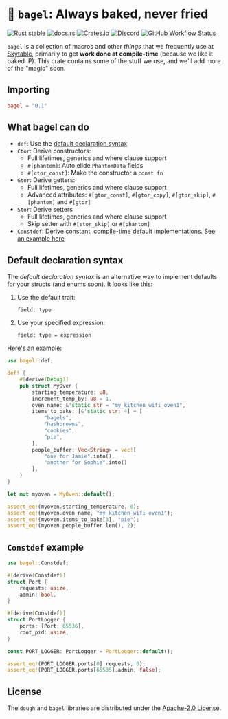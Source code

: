 # 🥯 `bagel`: Always baked, never fried

![Rust stable](https://img.shields.io/badge/rust-stable-brightgreen?style=for-the-badge) [![docs.rs](https://img.shields.io/docsrs/bagel?style=for-the-badge)](https://docs.rs/bagel) [![Crates.io](https://img.shields.io/crates/v/bagel?style=for-the-badge)](https://crates.io/crates/bagel) [![Discord](https://img.shields.io/discord/729378001023926282?style=for-the-badge)](https://discord.gg/QptWFdx) [![GitHub Workflow Status](https://img.shields.io/github/workflow/status/skytable/bagel/Rust?style=for-the-badge)](https://github.com/skytable/bagel/actions)

`bagel` is a collection of macros and other _things_ that we frequently use at [Skytable](https://github.com/skytable/skytable),
primarily to get **work done at compile-time** (because we like it baked :P). This crate contains some of the stuff we use, and we'll add more of the "magic" soon.

## Importing

```toml
bagel = "0.1"
```

## What bagel can do

- `def`: Use the [default declaration syntax](#default-declaration-syntax)
- `Ctor`: Derive constructors:
  - Full lifetimes, generics and where clause support
  - `#[phantom]`: Auto elide `PhantomData` fields
  - `#[ctor_const]`: Make the constructor a `const fn`
- `Gtor`: Derive getters:
  - Full lifetimes, generics and where clause support
  - Advanced attributes: `#[gtor_const]`, `#[gtor_copy]`, `#[gtor_skip]`, `#[phantom]` and `#[gtor]`
- `Stor`: Derive setters
  - Full lifetimes, generics and where clause support
  - Skip setter with `#[stor_skip]` or `#[phantom]`
- `Constdef`: Derive constant, compile-time default implementations. See [an example here](#constdef-example)

## Default declaration syntax

The _default declaration syntax_ is an alternative way to implement defaults for your structs (and enums
soon). It looks like this:

1. Use the default trait:
   ```
   field: type
   ```
2. Use your specified expression:
   ```
   field: type = expression
   ```

Here's an example:

```rust
use bagel::def;

def! {
    #[derive(Debug)]
    pub struct MyOven {
        starting_temperature: u8,
        increment_temp_by: u8 = 1,
        oven_name: &'static str = "my_kitchen_wifi_oven1",
        items_to_bake: [&'static str; 4] = [
            "bagels",
            "hashbrowns",
            "cookies",
            "pie",
        ],
        people_buffer: Vec<String> = vec![
            "one for Jamie".into(),
            "another for Sophie".into()
        ],
    }
}

let mut myoven = MyOven::default();

assert_eq!(myoven.starting_temperature, 0);
assert_eq!(myoven.oven_name, "my_kitchen_wifi_oven1");
assert_eq!(myoven.items_to_bake[3], "pie");
assert_eq!(myoven.people_buffer.len(), 2);
```

## `Constdef` example

```rust
use bagel::Constdef;

#[derive(Constdef)]
struct Port {
    requests: usize,
    admin: bool,
}

#[derive(Constdef)]
struct PortLogger {
    ports: [Port; 65536],
    root_pid: usize,
}

const PORT_LOGGER: PortLogger = PortLogger::default();

assert_eq!(PORT_LOGGER.ports[0].requests, 0);
assert_eq!(PORT_LOGGER.ports[65535].admin, false);
```

## License

The `dough` and `bagel` libraries are distributed under the [Apache-2.0 License](./LICENSE).

